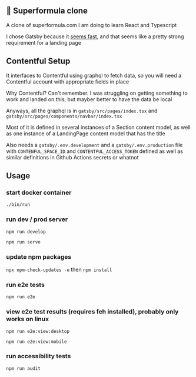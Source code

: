 ## 🚀 Superformula clone
A clone of superformula.com I am doing to learn React and Typescript

I chose Gatsby because it [seems fast](https://www.gatsbyjs.com/blog/comparing-website-performance-gatsby-vs-next-vs-nuxt/), and that seems like a pretty strong requirement for a landing page

## Contentful Setup

It interfaces to Contentful using graphql to fetch data, so you will need a Contentful account with appropriate fields in place

Why Contentful? Can't remember. I was struggling on getting something to work and landed on this, but mayber better to have the data be local

Anyways, all the graphql is in `gatsby/src/pages/index.tsx` and `gatsby/src/pages/components/navbar/index.tsx`

Most of it is defined in several instances of a Section content model, as well as one instance of a LandingPage content model that has the title

Also needs a `gatsby/.env.development` and a `gatsby/.env.production` file with `CONTENFUL_SPACE_ID` and `CONTENTFUL_ACCESS_TOKEN` defined
as well as similar definitions in Github Actions secrets or whatnot

## Usage

### start docker container

`./bin/run`

### run dev / prod server
`npm run develop`

`npm run serve`

### update npm packages

`npx npm-check-updates -u` then `npm install`

### run e2e tests

`npm run e2e`

### view e2e test results (requires feh installed), probably only works on linux

`npm run e2e:view:desktop`

`npm run e2e:view:mobile`

### run accessibility tests

`npm run audit`
